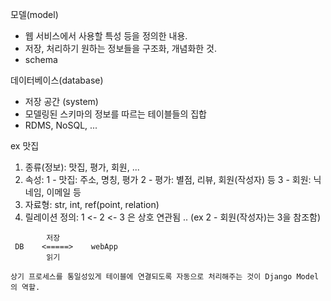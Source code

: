 모델(model)
 - 웹 서비스에서 사용할 특성 등을 정의한 내용. 
 - 저장, 처리하기 원하는 정보들을 구조화, 개념화한 것. 
 - schema 
 
데이터베이스(database)
 - 저장 공간 (system)
 - 모델링된 스키마의 정보를 따르는 테이블들의 집합
 - RDMS, NoSQL, ... 
 
 ex 맛집
 1) 종류(정보): 맛집, 평가, 회원, ... 
 2) 속성: 
    1 - 맛집: 주소, 명칭, 평가 
    2 - 평가: 별점, 리뷰, 회원(작성자) 등 
    3 - 회원: 닉네임, 이메일 등
 3) 자료형: str, int, ref(point, relation)
 4) 릴레이션 정의: 1 <- 2 <- 3 은 상호 연관됨 .. (ex 2 - 회원(작성자)는 3을 참조함)
 
 
```
        저장
 DB    <=====>    webApp
        읽기

상기 프로세스를 통일성있게 테이블에 연결되도록 자동으로 처리해주는 것이 Django Model의 역할. 
```
 